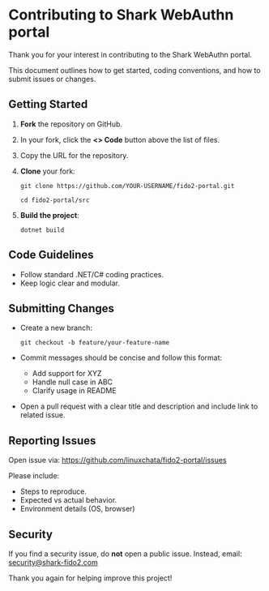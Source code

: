 # Contributing to Shark WebAuthn portal
Thank you for your interest in contributing to the Shark WebAuthn portal.

This document outlines how to get started, coding conventions, and how to submit issues or changes.

## Getting Started
1. **Fork** the repository on GitHub.
2. In your fork, click the **<> Code** button above the list of files.
3. Copy the URL for the repository.
4. **Clone** your fork:

   `git clone https://github.com/YOUR-USERNAME/fido2-portal.git`

   `cd fido2-portal/src`

5. **Build the project**:

   `dotnet build`

## Code Guidelines
- Follow standard .NET/C# coding practices.
- Keep logic clear and modular.

## Submitting Changes
- Create a new branch:

   `git checkout -b feature/your-feature-name`

- Commit messages should be concise and follow this format:
  - Add support for XYZ
  - Handle null case in ABC
  - Clarify usage in README
- Open a pull request with a clear title and description and include link to related issue.

## Reporting Issues
Open issue via: https://github.com/linuxchata/fido2-portal/issues

Please include:
- Steps to reproduce.
- Expected vs actual behavior.
- Environment details (OS, browser)

## Security
If you find a security issue, do **not** open a public issue. Instead, email: [security@shark-fido2.com](mailto:security@shark-fido2.com)

Thank you again for helping improve this project!
